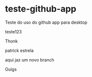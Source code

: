 # teste-github-app
Teste do uso do github app para desktop

teste123 


Thonk


patrick estrela

aqui jaz um novo branch

Guigs